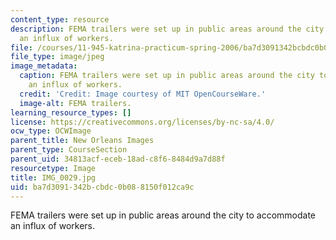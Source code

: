 ```yaml
---
content_type: resource
description: FEMA trailers were set up in public areas around the city to accommodate
  an influx of workers.
file: /courses/11-945-katrina-practicum-spring-2006/ba7d3091342bcbdc0b088150f012ca9c_IMG_0029.jpg
file_type: image/jpeg
image_metadata:
  caption: FEMA trailers were set up in public areas around the city to accommodate
    an influx of workers.
  credit: 'Credit: Image courtesy of MIT OpenCourseWare.'
  image-alt: FEMA trailers.
learning_resource_types: []
license: https://creativecommons.org/licenses/by-nc-sa/4.0/
ocw_type: OCWImage
parent_title: New Orleans Images
parent_type: CourseSection
parent_uid: 34813acf-eceb-18ad-c8f6-8484d9a7d88f
resourcetype: Image
title: IMG_0029.jpg
uid: ba7d3091-342b-cbdc-0b08-8150f012ca9c
---
```

FEMA trailers were set up in public areas around the city to accommodate an influx of workers.